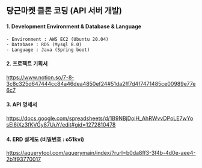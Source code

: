 
## 당근마켓 클론 코딩 (API 서버 개발)
#### 1. Development Environment & Database & Language 
    - Environment : AWS EC2 (Ubuntu 20.04)
    - Database : RDS (Mysql 8.0)
    - Language : Java (Spring boot)  
    
#### 2. 프로젝트 기획서 
   https://www.notion.so/7-8-3c8c325d647444cc84a46dea4850ef24#51da2ff7d4f7471485ce00989e77e6c7
#### 3. API 명세서
   https://docs.google.com/spreadsheets/d/1B9NBjDoiH_AhRWvvDPoLE7wYosEl6iXz3fKVGy87UuY/edit#gid=1272810478
#### 4. ERD 설계도 (비밀번호 : o51kvi)
   https://aquerytool.com/aquerymain/index/?rurl=b0da8ff3-3f4b-4d0e-aee4-2b1f93770017
   
